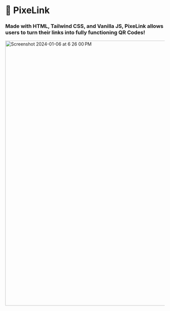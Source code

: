 # 🔗 PixeLink
### Made with HTML, Tailwind CSS, and Vanilla JS, PixeLink allows users to turn their links into fully functioning QR Codes!

<img width="837" alt="Screenshot 2024-01-06 at 6 26 00 PM" src="https://github.com/YonatanTussa/PixeLink/assets/140031110/3b07cc6d-25b0-479b-a0b0-28236b30218f">
